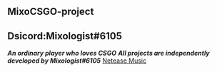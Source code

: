 ## MixoCSGO-project
## Dsicord:Mixologist#6105
***An ordinary player who loves CSGO***
***All projects are independently developed by Mixologist#6105***
<a href="https://music.163.com/#/user/home?id=611297376" target="_blank">Netease Music</a>
